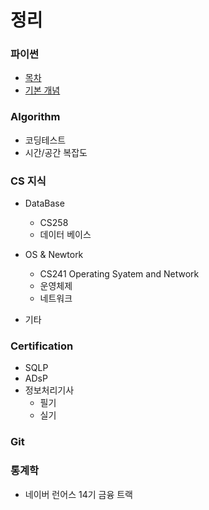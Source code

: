 # 정리

### 파이썬 
  - [목차](https://github.com/youn-haesun/Note/blob/main/python/readme.md)
  - [기본 개념](https://github.com/youn-haesun/Note/blob/main/python/%EA%B8%B0%EB%B3%B8%EA%B0%9C%EB%85%90.md)
  
### Algorithm
  - 코딩테스트 
  - 시간/공간 복잡도
  
### CS 지식
  - DataBase
    - CS258
    - 데이터 베이스
    
   - OS & Newtork
      - CS241 Operating Syatem and Network
      - 운영체제
      - 네트워크
  
  - 기타



### Certification 
- SQLP
- ADsP
- 정보처리기사
  - 필기 
  - 실기
 
### Git 


  
### 통계학
  - 네이버 런어스 14기 금융 트랙
